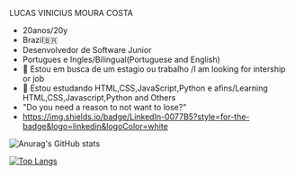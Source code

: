 

  LUCAS VINICIUS MOURA COSTA 
- 20anos/20y
- Brazil🇧🇷
- Desenvolvedor de Software Junior
- Portugues e Ingles/Bilingual(Portuguese and English)
- 🔭 Estou em busca de um estagio ou trabalho /I am looking for intership or job 
- 🌱 Estou estudando HTML,CSS,JavaScript,Python e afins/Learning HTML,CSS,Javascript,Python and Others
-  "Do you need a reason to not want to lose?"
-  https://img.shields.io/badge/LinkedIn-0077B5?style=for-the-badge&logo=linkedin&logoColor=white


 ![Anurag's GitHub stats](https://github-readme-stats.vercel.app/api?username=Lucasmcz&show_icons=true&theme=dark)  
 
[![Top Langs](https://github-readme-stats.vercel.app/api/top-langs/?username=Lucasmcz&layout=compact)](https://github.com/Lucasmcz/github-readme-stats)


